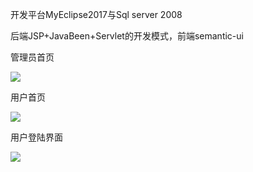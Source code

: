 开发平台MyEclipse2017与Sql server 2008

后端JSP+JavaBeen+Servlet的开发模式，前端semantic-ui 


管理员首页

![](http://oltrwgcnv.bkt.clouddn.com/%E7%AE%A1%E7%90%86%E5%91%98%E9%A6%96%E9%A1%B5.png)



用户首页

![](http://oltrwgcnv.bkt.clouddn.com/%E5%AE%A2%E6%88%B7%E7%AB%AF%E9%A6%96%E9%A1%B5.png)

用户登陆界面

![](http://oltrwgcnv.bkt.clouddn.com/%E7%94%A8%E6%88%B7%E7%99%BB%E5%BD%95%E7%95%8C%E9%9D%A2.jpg)

